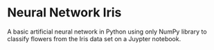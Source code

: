 # Neural Network Iris

A basic artificial neural network in Python using only NumPy library to classify flowers from the Iris data set on a Juypter notebook.
